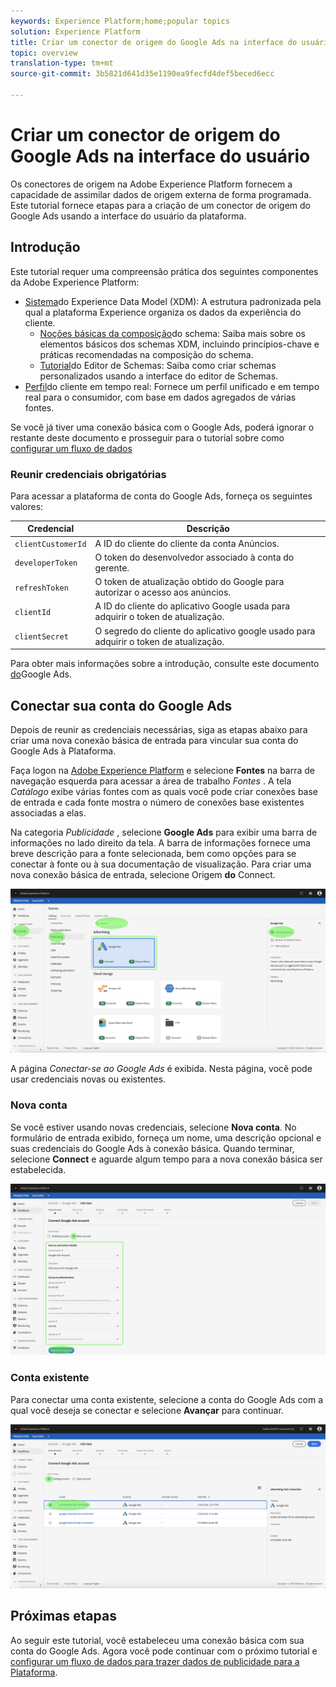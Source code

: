 ```yaml
---
keywords: Experience Platform;home;popular topics
solution: Experience Platform
title: Criar um conector de origem do Google Ads na interface do usuário
topic: overview
translation-type: tm+mt
source-git-commit: 3b5821d641d35e1190ea9fecfd4def5beced6ecc

---
```



# Criar um conector de origem do Google Ads na interface do usuário

Os conectores de origem na Adobe Experience Platform fornecem a capacidade de assimilar dados de origem externa de forma programada. Este tutorial fornece etapas para a criação de um conector de origem do Google Ads usando a interface do usuário da plataforma.

## Introdução

Este tutorial requer uma compreensão prática dos seguintes componentes da Adobe Experience Platform:

* [Sistema](../../../../../xdm/home.md)do Experience Data Model (XDM): A estrutura padronizada pela qual a plataforma Experience organiza os dados da experiência do cliente.
   * [Noções básicas da composição](../../../../../xdm/schema/composition.md)do schema: Saiba mais sobre os elementos básicos dos schemas XDM, incluindo princípios-chave e práticas recomendadas na composição do schema.
   * [Tutorial](../../../../../xdm/tutorials/create-schema-ui.md)do Editor de Schemas: Saiba como criar schemas personalizados usando a interface do editor de Schemas.
* [Perfil](../../../../../profile/home.md)do cliente em tempo real: Fornece um perfil unificado e em tempo real para o consumidor, com base em dados agregados de várias fontes.

Se você já tiver uma conexão básica com o Google Ads, poderá ignorar o restante deste documento e prosseguir para o tutorial sobre como [configurar um fluxo de dados](../../dataflow/payments.md)

### Reunir credenciais obrigatórias

Para acessar a plataforma de conta do Google Ads, forneça os seguintes valores:

| Credencial | Descrição |
| ---------- | ----------- |
| `clientCustomerId` | A ID do cliente do cliente da conta Anúncios. |
| `developerToken` | O token do desenvolvedor associado à conta do gerente. |
| `refreshToken` | O token de atualização obtido do Google para autorizar o acesso aos anúncios. |
| `clientId` | A ID do cliente do aplicativo Google usada para adquirir o token de atualização. |
| `clientSecret` | O segredo do cliente do aplicativo google usado para adquirir o token de atualização. |

Para obter mais informações sobre a introdução, consulte este documento [do](https://developers.google.com/adwords/api/docs/guides/authentication)Google Ads.

## Conectar sua conta do Google Ads

Depois de reunir as credenciais necessárias, siga as etapas abaixo para criar uma nova conexão básica de entrada para vincular sua conta do Google Ads à Plataforma.

Faça logon na <a href="https://platform.adobe.com" target="_blank">Adobe Experience Platform</a> e selecione **Fontes** na barra de navegação esquerda para acessar a área de trabalho *Fontes* . A tela *Catálogo* exibe várias fontes com as quais você pode criar conexões base de entrada e cada fonte mostra o número de conexões base existentes associadas a elas.

Na categoria *Publicidade* , selecione **Google Ads** para exibir uma barra de informações no lado direito da tela. A barra de informações fornece uma breve descrição para a fonte selecionada, bem como opções para se conectar à fonte ou à sua documentação de visualização. Para criar uma nova conexão básica de entrada, selecione Origem **do** Connect.

![catálogo](../../../../images/tutorials/create/ads/catalog.png)

A página *Conectar-se ao Google Ads* é exibida. Nesta página, você pode usar credenciais novas ou existentes.

### Nova conta

Se você estiver usando novas credenciais, selecione **Nova conta**. No formulário de entrada exibido, forneça um nome, uma descrição opcional e suas credenciais do Google Ads à conexão básica. Quando terminar, selecione **Connect** e aguarde algum tempo para a nova conexão básica ser estabelecida.

![connect](../../../../images/tutorials/create/ads/connect.png)

### Conta existente

Para conectar uma conta existente, selecione a conta do Google Ads com a qual você deseja se conectar e selecione **Avançar** para continuar.

![existente](../../../../images/tutorials/create/ads/existing.png)

## Próximas etapas

Ao seguir este tutorial, você estabeleceu uma conexão básica com sua conta do Google Ads. Agora você pode continuar com o próximo tutorial e [configurar um fluxo de dados para trazer dados de publicidade para a Plataforma](../../dataflow/advertising.md).